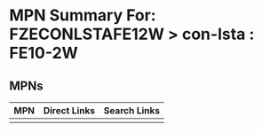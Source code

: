 



# MPN Summary For: FZECONLSTAFE12W > con-lsta : FE10-2W

## MPNs
  

|MPN|Direct Links|Search Links|
| :--- | :--- | :--- |
||||
